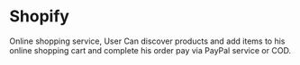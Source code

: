 # Shopify

Online shopping service, User Can discover products and add items to his online shopping cart and complete his order pay via PayPal service or COD.

